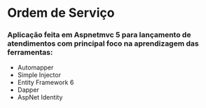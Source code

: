 # Ordem de Serviço
### Aplicação feita em Aspnetmvc 5 para lançamento de atendimentos com principal foco na aprendizagem das ferramentas: 

- Automapper 
- Simple Injector
- Entity Framework 6 
- Dapper 
- AspNet Identity
